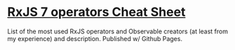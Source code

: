 # [RxJS 7 operators Cheat Sheet](https://ganjaganja.github.io/rxjs-cheat-sheet/)

List of the most used RxJS operators and Observable creators (at least from my experience) and description. Published w/ Github Pages.

